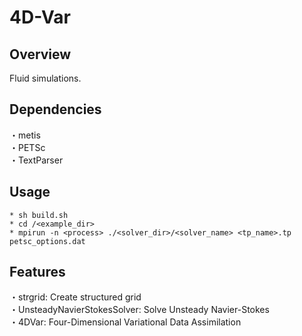# 4D-Var
## Overview
Fluid simulations. <br>
## Dependencies
・metis <br>
・PETSc <br>
・TextParser
## Usage
    * sh build.sh
    * cd /<example_dir>
    * mpirun -n <process> ./<solver_dir>/<solver_name> <tp_name>.tp petsc_options.dat
## Features
・strgrid: Create structured grid <br>
・UnsteadyNavierStokesSolver: Solve Unsteady Navier-Stokes <br>
・4DVar: Four-Dimensional Variational Data Assimilation <br>